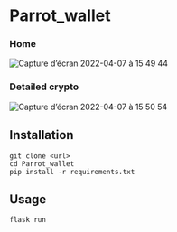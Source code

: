 # Parrot_wallet


### Home

![Capture d’écran 2022-04-07 à 15 49 44](https://user-images.githubusercontent.com/63207451/162214609-b41f310e-9cf9-4020-9494-222d8fa802c3.png)



### Detailed crypto

![Capture d’écran 2022-04-07 à 15 50 54](https://user-images.githubusercontent.com/63207451/162214840-e7b24243-156a-4aee-a5fb-3594eb945a49.png)

## Installation
```
git clone <url>
cd Parrot_wallet
pip install -r requirements.txt
```

## Usage
```
flask run
```